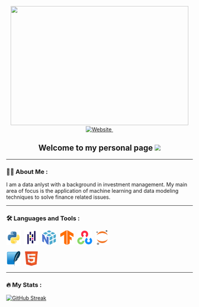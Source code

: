 <!--
**nassimberrada/nassimberrada** is a ✨ _special_ ✨ repository because its `README.md` (this file) appears on your GitHub profile.

Here are some ideas to get you started:

- 🔭 I’m currently working on ...
- 🌱 I’m currently learning ...
- 👯 I’m looking to collaborate on ...
- 🤔 I’m looking for help with ...
- 💬 Ask me about ...
- 📫 How to reach me: ...
- 😄 Pronouns: ...
- ⚡ Fun fact: ...
-->

<div id="header" align="center">
  <img src=https://media.giphy.com/media/l378c04F2fjeZ7vH2/giphy.gif width="480" height="322"/>
</div>

<div id="badges" align ="center">
  <a href="http://nassimberrada.herokuapp.com">
    <img src="https://img.shields.io/website?url=https%3A%2F%2Fnassimberrada.herokuapp.com%2F" alt="Website"/>
  </a>
    <img src="https://komarev.com/ghpvc/?username=your-github-nassimberrada&style=flat-square&color=blue" alt=""/>  
  <h2>
  Welcome to my personal page
  <img src="https://media.giphy.com/media/hvRJCLFzcasrR4ia7z/giphy.gif" width="30px"/>
  </h2>
</div>

---

### :man_technologist: About Me :
I am a data anlyst with a background in investment management. My main area of focus is the application of machine learning and data modeling techniques to solve finance related issues. 

---

### :hammer_and_wrench: Languages and Tools :
<div>
  <img src="https://github.com/devicons/devicon/blob/master/icons/python/python-original.svg" width="40" height="40"/>&nbsp;
  <img src="https://github.com/devicons/devicon/blob/master/icons/pandas/pandas-original.svg" width="40" height="40"/>&nbsp;
  <img src="https://github.com/devicons/devicon/blob/master/icons/numpy/numpy-original.svg" width="40" height="40"/>&nbsp;
  <img src="https://github.com/devicons/devicon/blob/master/icons/tensorflow/tensorflow-original.svg" width="40" height="40"/>&nbsp;
  <img src="https://github.com/devicons/devicon/blob/master/icons/opencv/opencv-original.svg" width="40" height="40"/>&nbsp;
  <img src="https://github.com/devicons/devicon/blob/master/icons/jupyter/jupyter-original.svg" width="40" height="40"/>&nbsp;

  <img src="https://github.com/devicons/devicon/blob/master/icons/sqlite/sqlite-original.svg" width="40" height="40"/>&nbsp;
  <img src="https://github.com/devicons/devicon/blob/master/icons/html5/html5-original.svg" width="40" height="40"/>&nbsp;
  
</div>

---

### :fire: My Stats :

[![GitHub Streak](https://github-readme-streak-stats.herokuapp.com?user=nassimberrada)](https://git.io/streak-stats)

